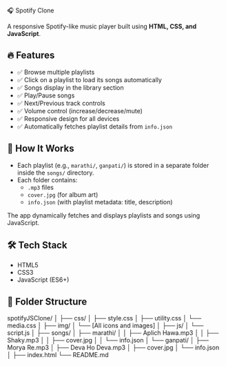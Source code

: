 🎧 Spotify Clone

A responsive Spotify-like music player built using **HTML, CSS, and JavaScript**.

## 🔥 Features

- ✅ Browse multiple playlists
- ✅ Click on a playlist to load its songs automatically
- ✅ Songs display in the library section
- ✅ Play/Pause songs
- ✅ Next/Previous track controls
- ✅ Volume control (increase/decrease/mute)
- ✅ Responsive design for all devices
- ✅ Automatically fetches playlist details from `info.json`

## 📁 How It Works

- Each playlist (e.g., `marathi/`, `ganpati/`) is stored in a separate folder inside the `songs/` directory.
- Each folder contains:
  - `.mp3` files
  - `cover.jpg` (for album art)
  - `info.json` (with playlist metadata: title, description)

The app dynamically fetches and displays playlists and songs using JavaScript.

## 🛠 Tech Stack

- HTML5
- CSS3
- JavaScript (ES6+)

## 📂 Folder Structure


spotifyJSClone/
│
├── css/
│   ├── style.css
│   ├── utility.css
│   └── media.css
│
├── img/
│   └── \[All icons and images]
│
├── js/
│   └── script.js
│
├── songs/
│   ├── marathi/
│   │   ├── Aplich Hawa.mp3
│   │   ├── Shaky.mp3
│   │   ├── cover.jpg
│   │   └── info.json
│   └── ganpati/
│       ├── Morya Re.mp3
│       ├── Deva Ho Deva.mp3
│       ├── cover.jpg
│       └── info.json
│
├── index.html
└── README.md
